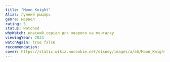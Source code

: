 ```yaml
---
title: "Moon Knight"
Alias: Лунний рыцарь
genre: марвел
rating: 5
status: watched
whyWatch: класний серіал для хворого на менталку
viewingYear: 2023
watchAgain: true false
recommendation: 
cover: https://static.wikia.nocookie.net/disney/images/a/a6/Moon_Knight_Profile.jpg/revision/latest?cb=20220212190450
---
```


